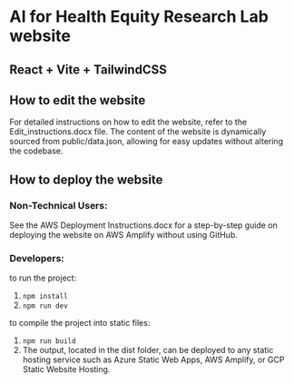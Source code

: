 # AI for Health Equity Research Lab website
## React + Vite + TailwindCSS

## How to edit the website

For detailed instructions on how to edit the website, refer to the Edit_instructions.docx file. The content of the website is dynamically sourced from public/data.json, allowing for easy updates without altering the codebase.

## How to deploy the website

### Non-Technical Users:
See the AWS Deployment Instructions.docx for a step-by-step guide on deploying the website on AWS Amplify without using GitHub.

### Developers:

to run the project:
1. `npm install`
2. `npm run dev`

to compile the project into static files:
1. `npm run build`
2. The output, located in the dist folder, can be deployed to any static hosting service such as Azure Static Web Apps, AWS Amplify, or GCP Static Website Hosting.
